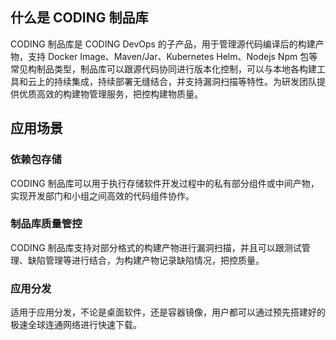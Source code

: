 ## 什么是 CODING 制品库
CODING 制品库是 CODING DevOps 的子产品，用于管理源代码编译后的构建产物，支持 Docker Image、Maven/Jar、Kubernetes Helm、Nodejs Npm 包等常见构制品类型，制品库可以跟源代码协同进行版本化控制，可以与本地各构建工具和云上的持续集成，持续部署无缝结合，并支持漏洞扫描等特性。为研发团队提供优质高效的构建物管理服务，把控构建物质量。

## 应用场景
### 依赖包存储
CODING 制品库可以用于执行存储软件开发过程中的私有部分组件或中间产物，实现开发部门和小组之间高效的代码组件协作。

### 制品库质量管控
CODING 制品库支持对部分格式的构建产物进行漏洞扫描，并且可以跟测试管理、缺陷管理等进行结合，为构建产物记录缺陷情况，把控质量。

### 应用分发
适用于应用分发，不论是桌面软件，还是容器镜像，用户都可以通过预先搭建好的极速全球连通网络进行快速下载。
